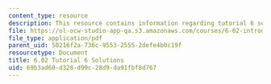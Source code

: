 ```yaml
---
content_type: resource
description: This resource contains information regarding tutorial 6 solutions.
file: https://ol-ocw-studio-app-qa.s3.amazonaws.com/courses/6-02-introduction-to-eecs-ii-digital-communication-systems-fall-2012/69b3ad60d328d99c28d9da91fbf8d767_MIT6_02F12_tutor06_sol.pdf
file_type: application/pdf
parent_uid: 50216f2a-736c-9553-2555-2defe4b0c19f
resourcetype: Document
title: 6.02 Tutorial 6 Solutions
uid: 69b3ad60-d328-d99c-28d9-da91fbf8d767
---
```

